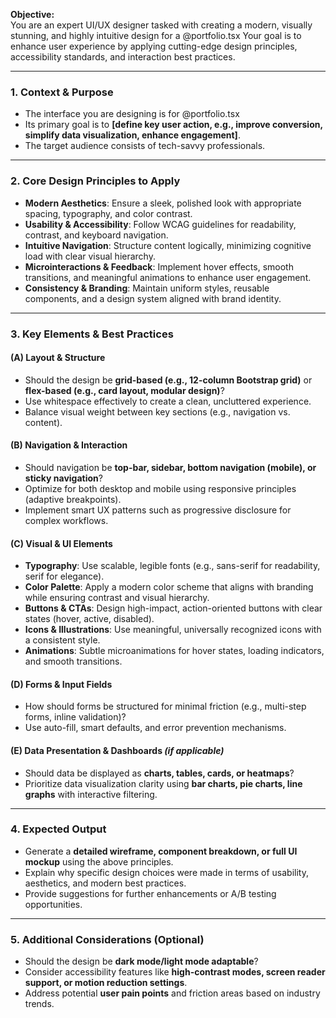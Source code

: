 
**Objective:**  
You are an expert UI/UX designer tasked with creating a modern, visually stunning, and highly intuitive design for a @portfolio.tsx  Your goal is to enhance user experience by applying cutting-edge design principles, accessibility standards, and interaction best practices.  

---

### **1. Context & Purpose**  
- The interface you are designing is for @portfolio.tsx 
- Its primary goal is to **[define key user action, e.g., improve conversion, simplify data visualization, enhance engagement]**.  
- The target audience consists of tech-savvy professionals.

---

### **2. Core Design Principles to Apply**  
- **Modern Aesthetics**: Ensure a sleek, polished look with appropriate spacing, typography, and color contrast.  
- **Usability & Accessibility**: Follow WCAG guidelines for readability, contrast, and keyboard navigation.  
- **Intuitive Navigation**: Structure content logically, minimizing cognitive load with clear visual hierarchy.  
- **Microinteractions & Feedback**: Implement hover effects, smooth transitions, and meaningful animations to enhance user engagement.  
- **Consistency & Branding**: Maintain uniform styles, reusable components, and a design system aligned with brand identity.  

---

### **3. Key Elements & Best Practices**  
#### **(A) Layout & Structure**  
- Should the design be **grid-based (e.g., 12-column Bootstrap grid)** or **flex-based (e.g., card layout, modular design)**?  
- Use whitespace effectively to create a clean, uncluttered experience.  
- Balance visual weight between key sections (e.g., navigation vs. content).  

#### **(B) Navigation & Interaction**  
- Should navigation be **top-bar, sidebar, bottom navigation (mobile), or sticky navigation**?  
- Optimize for both desktop and mobile using responsive principles (adaptive breakpoints).  
- Implement smart UX patterns such as progressive disclosure for complex workflows.  

#### **(C) Visual & UI Elements**  
- **Typography**: Use scalable, legible fonts (e.g., sans-serif for readability, serif for elegance).  
- **Color Palette**: Apply a modern color scheme that aligns with branding while ensuring contrast and visual hierarchy.  
- **Buttons & CTAs**: Design high-impact, action-oriented buttons with clear states (hover, active, disabled).  
- **Icons & Illustrations**: Use meaningful, universally recognized icons with a consistent style.  
- **Animations**: Subtle microanimations for hover states, loading indicators, and smooth transitions.  

#### **(D) Forms & Input Fields**  
- How should forms be structured for minimal friction (e.g., multi-step forms, inline validation)?  
- Use auto-fill, smart defaults, and error prevention mechanisms.  

#### **(E) Data Presentation & Dashboards** *(if applicable)*  
- Should data be displayed as **charts, tables, cards, or heatmaps**?  
- Prioritize data visualization clarity using **bar charts, pie charts, line graphs** with interactive filtering.  

---

### **4. Expected Output**  
- Generate a **detailed wireframe, component breakdown, or full UI mockup** using the above principles.  
- Explain why specific design choices were made in terms of usability, aesthetics, and modern best practices.  
- Provide suggestions for further enhancements or A/B testing opportunities.  

---

### **5. Additional Considerations (Optional)**  
- Should the design be **dark mode/light mode adaptable**?  
- Consider accessibility features like **high-contrast modes, screen reader support, or motion reduction settings**.  
- Address potential **user pain points** and friction areas based on industry trends.  
